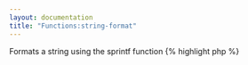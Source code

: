 ```yaml
---
layout: documentation
title: "Functions:string-format"
---
```


Formats a string using the sprintf function
{% highlight php %}
<?php
string_format(string $value, string $format)
{% endhighlight %}

* **value**: the string to format
* **format**: the format to use, see [sprintf()](http://php.net/sprintf){:target="_blank"} for details